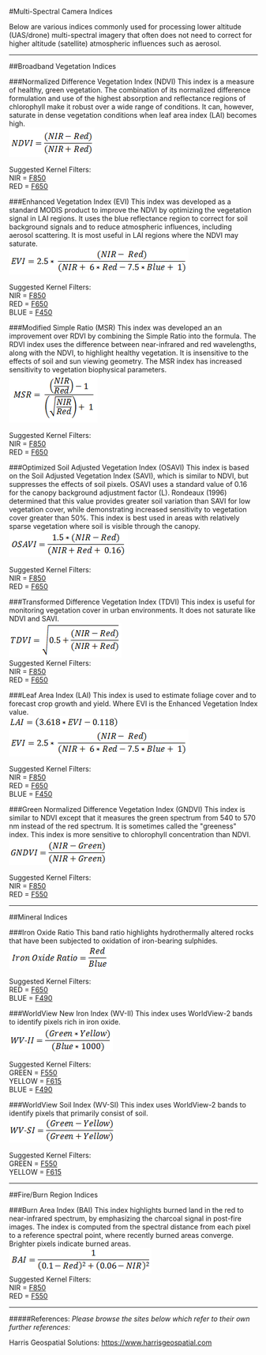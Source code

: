 #Multi-Spectral Camera Indices

Below are various indices commonly used for processing lower altitude (UAS/drone) multi-spectral imagery that often does not need to correct for higher altitude (satellite) atmospheric influences such as aerosol.
***************************************************************
##Broadband Vegetation Indices

###Normalized Difference Vegetation Index (NDVI)
This index is a measure of healthy, green vegetation. The combination of its normalized difference formulation and use of the highest absorption and reflectance regions of chlorophyll make it robust over a wide range of conditions. It can, however, saturate in dense vegetation conditions when leaf area index (LAI) becomes high.  
![](/assets/SpectralIndexFormulaNDVI.gif)  

Suggested Kernel Filters:  
NIR = [F850](https://www.mapir.camera/collections/kernel-camera-filters/products/f850)  
RED = [F650](https://www.mapir.camera/collections/kernel-camera-filters/products/f650)

###Enhanced Vegetation Index (EVI)
This index was developed as a standard MODIS product to improve the NDVI by optimizing the vegetation signal in LAI regions. It uses the blue reflectance region to correct for soil background signals and to reduce atmospheric influences, including aerosol scattering. It is most useful in LAI regions where the NDVI may saturate.  
![](/assets/SpectralIndexFormulaEVI.gif)  

Suggested Kernel Filters:  
NIR = [F850](https://www.mapir.camera/collections/kernel-camera-filters/products/f850)  
RED = [F650](https://www.mapir.camera/collections/kernel-camera-filters/products/f650)  
BLUE = [F450](https://www.mapir.camera/collections/kernel-camera-filters/products/f450)

###Modified Simple Ratio (MSR)
This index was developed an an improvement over RDVI by combining the Simple Ratio into the formula. The RDVI index uses the difference between near-infrared and red wavelengths, along with the NDVI, to highlight healthy vegetation. It is insensitive to the effects of soil and sun viewing geometry. The MSR index has increased sensitivity to vegetation biophysical parameters.  
![](/assets/SpectralIndexFormulaMSR.gif)  

Suggested Kernel Filters:  
NIR = [F850](https://www.mapir.camera/collections/kernel-camera-filters/products/f850)  
RED = [F650](https://www.mapir.camera/collections/kernel-camera-filters/products/f650)

###Optimized Soil Adjusted Vegetation Index (OSAVI)
This index is based on the Soil Adjusted Vegetation Index (SAVI), which is similar to NDVI, but suppresses the effects of soil pixels. OSAVI uses a standard value of 0.16 for the canopy background adjustment factor (L). Rondeaux (1996) determined that this value provides greater soil variation than SAVI for low vegetation cover, while demonstrating increased sensitivity to vegetation cover greater than 50%. This index is best used in areas with relatively sparse vegetation where soil is visible through the canopy.  
![](/assets/SpectralIndexFormulaOSAVI.gif)  

Suggested Kernel Filters:  
NIR = [F850](https://www.mapir.camera/collections/kernel-camera-filters/products/f850)  
RED = [F650](https://www.mapir.camera/collections/kernel-camera-filters/products/f650)

###Transformed Difference Vegetation Index (TDVI)
This index is useful for monitoring vegetation cover in urban environments. It does not saturate like NDVI and SAVI.  
![](/assets/SpectralIndexFormulaTDVI.gif)  
Suggested Kernel Filters:  
NIR = [F850](https://www.mapir.camera/collections/kernel-camera-filters/products/f850)  
RED = [F650](https://www.mapir.camera/collections/kernel-camera-filters/products/f650)

###Leaf Area Index (LAI)
This index is used to estimate foliage cover and to forecast crop growth and yield. Where EVI is the Enhanced Vegetation Index value.  
![](/assets/SpectralIndexFormulaLAI.gif)  
![](/assets/SpectralIndexFormulaEVI.gif)  

Suggested Kernel Filters:  
NIR = [F850](https://www.mapir.camera/collections/kernel-camera-filters/products/f850)  
RED = [F650](https://www.mapir.camera/collections/kernel-camera-filters/products/f650)  
BLUE = [F450](https://www.mapir.camera/collections/kernel-camera-filters/products/f450)

###Green Normalized Difference Vegetation Index (GNDVI)
This index is similar to NDVI except that it measures the green spectrum from 540 to 570 nm instead of the red spectrum. It is sometimes called the "greeness" index. This index is more sensitive to chlorophyll concentration than NDVI.  
![](/assets/SpectralIndexFormulaGNDVI.gif)  

Suggested Kernel Filters:  
NIR = [F850](https://www.mapir.camera/collections/kernel-camera-filters/products/f850)  
RED = [F550](https://www.mapir.camera/collections/kernel-camera-filters/products/f550)
***************************************************************
##Mineral Indices

###Iron Oxide Ratio
This band ratio highlights hydrothermally altered rocks that have been subjected to oxidation of iron-bearing sulphides.  
![](/assets/SpectralIndexFormulaIronOxide.gif)  

Suggested Kernel Filters:  
RED = [F650](https://www.mapir.camera/collections/kernel-camera-filters/products/f650)  
BLUE = [F490](https://www.mapir.camera/collections/kernel-camera-filters/products/f490)

###WorldView New Iron Index (WV-II)
This index uses WorldView-2 bands to identify pixels rich in iron oxide.  
![](/assets/SpectralIndexFormulaWV-II.gif)  

Suggested Kernel Filters:  
GREEN = [F550](https://www.mapir.camera/collections/kernel-camera-filters/products/f550)  
YELLOW = [F615](https://www.mapir.camera/collections/kernel-camera-filters/products/f615)  
BLUE = [F490](https://www.mapir.camera/collections/kernel-camera-filters/products/f490)

###WorldView Soil Index (WV-SI)
This index uses WorldView-2 bands to identify pixels that primarily consist of soil.  
![](/assets/SpectralIndexFormulaWV-SI.gif)  

Suggested Kernel Filters:  
GREEN = [F550](https://www.mapir.camera/collections/kernel-camera-filters/products/f550)  
YELLOW = [F615](https://www.mapir.camera/collections/kernel-camera-filters/products/f615)

***************************************************************
##Fire/Burn Region Indices

###Burn Area Index (BAI)
This index highlights burned land in the red to near-infrared spectrum, by emphasizing the charcoal signal in post-fire images. The index is computed from the spectral distance from each pixel to a reference spectral point, where recently burned areas converge. Brighter pixels indicate burned areas.  
![](/assets/SpectralIndexFormulaBAI.gif)  
Suggested Kernel Filters:  
NIR = [F850](https://www.mapir.camera/collections/kernel-camera-filters/products/f850)  
RED = [F550](https://www.mapir.camera/collections/kernel-camera-filters/products/f550)


***************************************************************
#####References:
_Please browse the sites below which refer to their own further references:_

Harris Geospatial Solutions: https://www.harrisgeospatial.com